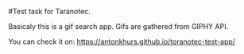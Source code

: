 #Test task for Taranotec.

Basicaly this is a gif search app. Gifs are gathered from GIPHY API.

You can check it on: https://antonkhurs.github.io/toranotec-test-app/